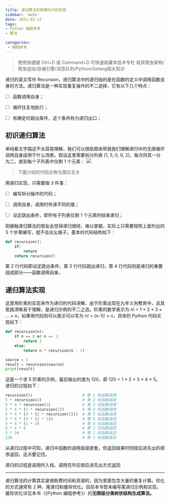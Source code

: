 ```yaml
---
title: 递归算法的原理与代码实现
sidebar: 'auto'
date: 2021-03-12
tags:
- Python 编程参考
- 算法

categories:
 - 编程参考
---
```


> 使用快捷键 Ctrl+D 或 Command+D 可快速收藏本技术专栏 收获爬虫架构/爬虫逆向/存储引擎/消息队列/Python/Golang相关知识



递归的英文写作 Recursion，递归算法中的递归指的是在函数的定义中调用函数自身的方法。递归算法是一种实现重复操作的不二选择，它有以下几个特点：


- [ ] 函数调用自身；
- [ ] 循环往复地执行；
- [ ] 有确定的跳出条件，这个条件称为递归出口；



## 初识递归算法


单纯看文字描述不太容易理解，我们可以借助图来帮我我们理解递归中的无限循环调用自身适用于什么场景。假设这里需要拆分列表 [1, 5, 0, 9, 2]，每次将其一分为二，直到每个子列表中仅剩 1 个元素：
![](https://img.weishidong.com/20210312220405.png)
> 下面介绍的代码示例与图示无关



用递归实现，只需要做 3 件事：


- [ ] 编写拆分操作的代码；
- [ ] 调用自身，调用时传递不同的值；
- [ ] 设定跳出条件，即所有子列表仅剩 1 个元素时结束递归；



刚接触递归算法的朋友会觉得递归很绕，难以掌握，实际上只需要按照上面列出的 3 个步骤编写，就不会出幺蛾子。基本的代码结构如下：
```python
def recursion():
    if:
        return
    return recursion()
```
第 2 行代码即设定跳出条件，第 3 行代码跳出递归，第 4 行代码则是递归的重要组成部分——函数调用自身。


## 递归算法实现


这里用阶乘的实现来作为递归的代码讲解，由于阶乘出现在九年义务教育中，且其思路清晰易于理解，是递归示例的不二之选。阶乘的数学表示为 n! = 1 × 2 × 3 × … × n，如果用代码则可以表示可以写为 n! = (n-1)! × n，具体的 Python 代码实现如下：
```python
def recursion(n):
    if n == 0 or n == 1:
        return 1
    else:
        return n * recursion(n - 1)

source = 5
result = recursion(source)
print(result)
```
这是一个求 5 阶乘的示例，最后输出的值为 120，即 120 = 1 × 2 × 3 × 4 × 5。递归的过程如下：
```python
recursion(5)                      # 第 1 轮函数调用
5 * recursion(4)                  # 第 2 轮函数调用
5 * 4 * recursion(3)              # 第 3 轮函数调用
5 * 4 * (3 * recursion(2))        # 第 4 轮函数调用
5 * 4 * (3 * (2 * recursion(1)))  # 第 5 轮函数调用 
5 * 4 * (3 * (2 * 1))             # 第 5 轮函数返回 
5 * 4 * (3 * 2)                   # 第 4 轮函数返回
5 * 4 * 6                         # 第 3 轮函数返回
5 * 24                            # 第 2 轮函数返回
120                               # 第 1 轮函数返回
```
从递归过程中可知，递归中函数的调用层层嵌套，但返回结果时则按后进先出的顺序返回，这点要记住。


递归的过程是调用时入栈，调用完毕后按后进先出方式返回



---

递归算法的计算其实是很耗费时间和资源的，因为里面包含大量的重复计算。优化的方式通常有 2 种，尾递归和缓存优化。目前本书暂未编写尾递归示例和实现，缓存优化详见本书（《Python 编程参考》）的**无限级分类树状结构生成算法。**

<Vssue :title="$title" />
